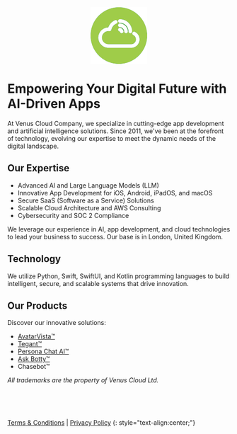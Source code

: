 <img src="logo_flat_bright.png" alt="Venus Cloud Company Logo" style="display: block; margin: 0 auto;">

# Empowering Your Digital Future with AI-Driven Apps

At Venus Cloud Company, we specialize in cutting-edge app development and artificial intelligence solutions. Since 2011, we've been at the forefront of technology, evolving our expertise to meet the dynamic needs of the digital landscape.

## Our Expertise

- Advanced AI and Large Language Models (LLM)
- Innovative App Development for iOS, Android, iPadOS, and macOS
- Secure SaaS (Software as a Service) Solutions
- Scalable Cloud Architecture and AWS Consulting
- Cybersecurity and SOC 2 Compliance

We leverage our experience in AI, app development, and cloud technologies to lead your business to success. Our base is in London, United Kingdom.

## Technology

We utilize Python, Swift, SwiftUI, and Kotlin programming languages to build intelligent, secure, and scalable systems that drive innovation.

## Our Products

Discover our innovative solutions:

- [AvatarVista™](https://avatarvista.com/)
- [Tegant™](https://tegant.com/)
- [Persona Chat AI™](https://personachat.app/)
- [Ask Botty™](https://ask-botty.com/)
- Chasebot™

*All trademarks are the property of Venus Cloud Ltd.*

<br>
<br>
<br>

[Terms & Conditions](./terms.html) | [Privacy Policy](./privacy.html)
{: style="text-align:center;"}

